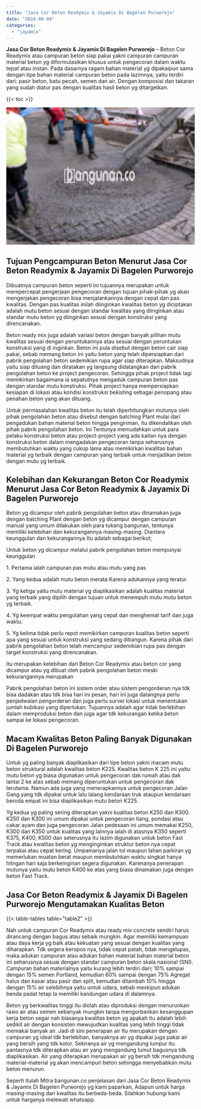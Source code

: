 ```yaml
---
title: "Jasa Cor Beton Readymix & Jayamix Di Bagelen Purworejo"
date: "2024-08-04"
categories: 
  - "jayamix"
---
```


**Jasa Cor Beton Readymix & Jayamix Di Bagelen Purworejo** – Beton Cor Readymix atau campuran beton siap pakai yakni campuran campuran material beton yg diformulasikan khusus untuk pengecoran dalam waktu tepat atau instan. Pada dasarnya ragam bahan material yg dipakaipun sama dengan tipe bahan material campuran beton pada lazimnya, yaitu terdiri dari: pasir beton, batu pecah, semen dan air. Dengan komposisi dan takaran yang sudah diatur pas dengan kualitas hasil beton yg ditargetkan.

{{< toc >}}

![Jasa Cor Beton Readymix & Jayamix Di Bagelen Purworejo](/images/jasa-cor-readymix-55.png)

## Tujuan Pengcampuran Beton Menurut Jasa Cor Beton Readymix & Jayamix Di Bagelen Purworejo

Dibuatnya campuran beton seperti ini tujuannya merupakan untuk mempercepat pengerjaan pengecoran dengan tujuan pihak-pihak yg akan mengerjakan pengecoran bisa menjalankannya dengan cepat dan pas kwalitas. Dengan pas kualitas inilah diinginkan kwalitas beton yg diciptakan adalah mutu beton sesuai dengan standar kwalitas yang diinginkan atau standar mutu beton yg diinginkan sesuai dengan konstruksi yang direncanakan.

Beton ready mix juga adalah variasi beton dengan banyak pilihan mutu kwalitas sesuai dengan peruntukannya atau sesuai dengan peruntukan konstruksi yang di inginkan. Beton ini pula disebut dengan beton cair siap pakai, sebab memang beton ini yaitu beton yang telah dipersiapkan dari pabrik pengolahan beton sedemikian rupa agar siap diterapkan. Maksudnya yaitu siap dituang dan diratakan yg langsung didatangkan dari pabrik pengolahan beton ke project pengecoran. Sehingga pihak project tidak lagi memikirkan bagaimana ia sepatutnya mengaduk campuran beton pas dengan standar mutu konstruksi. Pihak project hanya mempersiapkan kesiapan di lokasi atau kondisi konstruksi bekisting sebagai penopang atau penahan beton yang akan dituang.

Untuk permasalahan kwalitas beton itu telah diperhitungkan mutunya oleh pihak pengolahan beton atau disebut dengan batching Plant mulai dari pengadukan bahan material beton hingga pengiriman, itu dikendalikan oleh pihak pabrik pengolahan beton. Ini Tentunya memudahkan untuk para pelaku konstruksi beton atau project-project yang ada kaitan nya dengan konstruksi beton dalam mengadakan pengecoran tanpa seharusnya membutuhkan waktu yang cukup lama atau memikirkan kwalitas bahan material yg terbaik dengan campuran yang terbaik untuk menjadikan beton dengan mutu yg terbaik.

## Kelebihan dan Kekurangan Beton Cor Readymix Menurut Jasa Cor Beton Readymix & Jayamix Di Bagelen Purworejo

Beton yg dicampur oleh pabrik pengolahan beton atau dinamakan juga dengan batching Plant dengan beton yg dicampur dengan campuran manual yang umum dilakukan oleh para tukang bangunan, tentunya memiliki kelebihan dan kekurangannya masing-masing. Diantara keunggulan dan kekurangannya Itu adalah sebagai berikut;

Untuk beton yg dicampur melalui pabrik pengolahan beton mempunyai keunggulan

1\. Pertama ialah campuran pas mutu atau mutu yang pas

2\. Yang kedua adalah mutu beton merata Karena adukannya yang teratur.

3\. Yg ketiga yaitu mutu material yg diaplikasikan adalah kualitas material yang terbaik yang dipilih dengan tujuan untuk menempuh mutu mutu beton yg terbaik.

4\. Yg keempat waktu pengolahan yang cepat dan menghemat tarif dan juga waktu.

5\. Yg kelima tidak perlu repot memikirkan campuran kualitas beton seperti apa yang sesuai untuk konstruksi yang sedang dibangun. Karena pihak dari pabrik pengolahan beton telah mencampur sedemikian rupa pas dengan target konstruksi yang direncanakan.

Itu merupakan kelebihan dari Beton Cor Readymix atau beton cor yang dicampur atau yg dibuat oleh pabrik pengolahan beton meski kekurangannya merupakan

Pabrik pengolahan beton ini sistem order atau sistem pengorderan nya tdk bisa dadakan atau tdk bisa hari ini pesan, hari ini juga datangnya perlu penjadwalan pengorderan dan juga perlu survei lokasi untuk menentukan jumlah kubikasi yang diperlukan. Tujuannya adalah agar tidak berlebihan dalam memproduksi beton dan juga agar tdk kekurangan ketika beton sampai ke lokasi pengecoran.

## Macam Kwalitas Beton Paling Banyak Digunakan Di Bagelen Purworejo

Untuk yg paling banyak diaplikasikan dari tipe beton yakni macam mutu beton struktural adalah kwalitas beton K225. Kwalitas beton K 225 ini yaitu mutu beton yg biasa digunakan untuk pengecoran dak rumah atau dak lantai 2 ke atas sebab memang diperuntukan untuk pengecoran dak terutama. Namun ada juga yang menerapkannya untuk pengecoran Jalan Gang yang tdk dipakai untuk lalu lalang kendaraan truk ataupun kendaraan beroda empat ini bisa diaplikasikan mutu beton K225.

Yg kedua yg paling sering diterapkan yakni kualitas beton K250 dan K300. K250 dan K300 ini umum dipakai untuk pengecoran tiang, pondasi atau cakar ayam dan juga pengecoran Jalan pedesaan ini umum memakai K250, K300 dan K350 untuk kualitas yang lainnya ialah di atasnya K350 seperti K375, K400, K500 dan seterusnya itu lazim digunakan untuk beton Fast Track atau kwalitas beton yg menginginkan struktur beton nya cepat terpakai atau cepat kering. Umpamanya jalan tol maupun lahan parkiran yg memerlukan muatan berat maupun membutuhkan waktu singkat hanya hitngan hari saja berkeinginan segera digunakan. Karenanya penerapan mutunya yaitu mutu beton K400 ke atas yang biasa dinamakan juga dengan beton Fast Track.

## Jasa Cor Beton Readymix & Jayamix Di Bagelen Purworejo Mengutamakan Kualitas Beton

{{< table-tables table="table2" >}}

Nah untuk campuran Cor Readymix atau ready mix concrete sendiri harus dirancang dengan bagus atau sebaik mungkin. Agar memiliki kemampuan atau daya kerja yg baik atau kekuatan yang sesuai dengan kualitas yang diharapkan. Tdk segera keropos nya, tidak cepat patah, tidak mengelupas, maka adukan campuran atau adukan bahan material bahan material beton ini seharusnya sesuai dengan standar campuran beton skala nasional (SNI). Campuran bahan materialnya yaitu kurang lebih terdiri dari; 10% sampai dengan 15% semen Portland, kemudian 60% sampai dengan 75% Agregat halus dan kasar atau pasir dan split, kemudian ditambah 10% hingga dengan 15% air selebihnya yaitu untuk udara, sebab meskipun adukan benda padat tetap Ia memiliki kandungan udara di dalamnya.

Beton yg berkwalitas tinggi itu diolah atau diproduksi dengan menurunkan rasio air atau semen sebanyak mungkin tanpa mengorbankan kesanggupan kerja beton segar nah biasanya kwalitas beton yg apakah itu adalah lebih sedikit air dengan konsisten mewujudkan kualitas yang lebih tinggi tidak memakai banyak air. Jadi di sini penerapan air Itu merupakan dengan campuran yg ideal tdk berlebihan, banyaknya air yg dipakai juga pakai air yang bersih yang tdk kotor. Sekiranya air yg mengandung lumpur itu pantasnya tdk diterapkan atau air yang mengandung lumut bagusnya tdk diaplikasikan. Air yang diterapkan merupakan air yg bersih tdk mengandung material-material yg akan mencampuri beton sehingga menyebabkan mutu beton menurun.

Seperti itulah Mitra bangunan.co penjelasan dari Jasa Cor Beton Readymix & Jayamix Di Bagelen Purworejo yg kami paparkan, Adapun untuk harga masing-masing dari kwalitas itu berbeda-beda. Silahkan hubungi kami untuk harganya melewati whatsapp.

